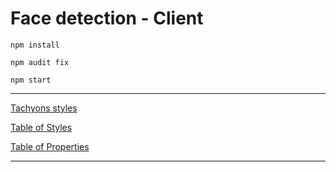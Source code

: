 # Face detection - Client


```
npm install

npm audit fix

npm start
```

 --------------------

[Tachyons styles](https://tachyons.io/docs/)

[Table of Styles](https://tachyons.io/docs/table-of-styles/)

[Table of Properties](https://tachyons.io/docs/table-of-properties/)

 --------------------
